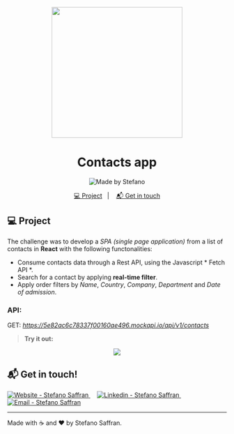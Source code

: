 <p align="center">
  <img src="https://res.cloudinary.com/stefanosaffran/image/upload/v1588670266/Codenation/cpqzh72fvnnju32lipyf.png" width="300px"/>
</p>

<h1 align="center">
   Contacts app
</h1>

<p align="center">
<img alt="Made by Stefano" src="https://img.shields.io/badge/made%20by-StefanoSaffran-%20?">
</p>

<p align="center">
  <a href="#computer-project">💻 Project</a>&nbsp;&nbsp;&nbsp;|&nbsp;&nbsp;&nbsp;
  <a href="#mailbox_with_mail-get-in-touch">📬 Get in touch</a>
</p>

## :computer: Project 

The challenge was to develop a *SPA (single page application)* from a list of contacts in **React** with the following functonalities:

-  Consume contacts data through a Rest API, using the Javascript * Fetch API *.
-  Search for a contact by applying **real-time filter**.
-  Apply order filters by *Name*, *Country*, *Company*, *Department* and *Date of admission*.

### API:

GET: *https://5e82ac6c78337f00160ae496.mockapi.io/api/v1/contacts*

> **Try it out:**

<p align="center">
  <img src="https://res.cloudinary.com/stefanosaffran/image/upload/v1588670110/Codenation/z33ug3l3ewq6spkt1ih4.gif" >
</p>

## :mailbox_with_mail: Get in touch!

<a href="https://stefanosaffran.com" target="_blank" >
  <img alt="Website - Stefano Saffran" src="https://img.shields.io/badge/Website--%23F8952D?style=social">
</a>&nbsp;&nbsp;&nbsp;
<a href="https://www.linkedin.com/in/stefanosaffran/" target="_blank" >
  <img alt="Linkedin - Stefano Saffran" src="https://img.shields.io/badge/Linkedin--%23F8952D?style=social&logo=linkedin">
</a>&nbsp;&nbsp;&nbsp;
<a href="mailto:stefanoas@gmail.com" target="_blank" >
  <img alt="Email - Stefano Saffran" src="https://img.shields.io/badge/Email--%23F8952D?style=social&logo=gmail">
</a> 

---

Made with :coffee: and ❤️ by Stefano Saffran.

